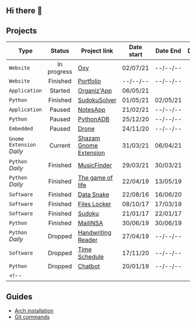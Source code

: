 ## Hi there 👋

## Projects

| Type | Status | Project link | Date start | Date End | Duration | Collaborator(s) |
|------|:------:|--------------|------------|:--------:|:--------:|:---------------:|
| `Website` | In progress | [Oxy](https://github.com/Gerem66/Oxy) | 02/07/21 | --/--/-- | | | |
| `Website` | Finished | [Portfolio](https://github.com/Gerem66/Portfolio) | --/--/-- | --/--/-- | | | |
| `Application` | Started | [Organiz'App](https://github.com/Gerem66/Organizapp) | 06/05/21 | | | [@AphroMad](https://github.com/AphroMad) |
| `Python` | Finished | [SudokuSolver](https://github.com/Gerem66/SudokuSolver) | 01/05/21 | 02/05/21 | 2 days | |
| `Application` | Paused | [NotesApp](https://github.com/Gerem66/NotesApp) | 21/02/21 | --/--/-- | | [@AphroMad](https://github.com/AphroMad) |
| `Python` | Paused | [PythonADB](https://github.com/Gerem66/PythonADB) | 25/12/20 | --/--/-- | | [@AphroMad](https://github.com/AphroMad) |
| `Embedded` | Paused | [Drone](https://github.com/Gerem66/Entreprise1) | 24/11/20 | --/--/-- | | | |
| `Gnome Extension` *Daily* | Current | [Shazam Gnome Extension](https://github.com/Gerem66/Shazam "Extension for Gnome 3.8") | 31/03/21 | 06/04/21 | 3 day | |
| `Python` *Daily* | Finished | [MusicFinder](https://github.com/Gerem66/MusicFinder "Find musics on YouTube video/playlist") | 29/03/21 | 30/03/21 | 3 days | |
| `Python` *Daily* | Finished | [The game of life](https://github.com/Gerem66/Jeu_de_la_Vie "Conway's game of life") | 22/04/19 | 13/05/19 | 3 days | |
| `Software` | Finished | [Data Snake](https://github.com/Gerem66/Data_Snake "Data management software for reptiles (win/linux)") | 22/08/16 | 16/06/20 | 1 year | |
| `Software` | Finished | [Files Locker](https://github.com/Gerem66/Files-Locker "Data encryption software (win/linux)") | 08/10/17 | 17/03/19 | 1 year | |
| `Software` | Finished | [Sudoku](https://github.com/Gerem66/Sudoku "Sudoku solver") | 21/01/17 | 22/01/17 | 1 day | |
| `Python` | Finished | [MailINSA](https://github.com/Gerem66/MailINSA "Mail reading + filter") | 30/06/19 | 30/06/19 | 1 day | |
| `Python` *Daily* | Dropped | [Handwriting Reader](https://github.com/Gerem66/Handwriting_Reader) | 27/04/19 | --/--/-- | | |
| `Software` | Dropped | [Time Schedule](https://github.com/Gerem66/EmploiDuTemps) | 17/11/20 | --/--/-- | | |
| `Python` | Dropped | [Chatbot](https://github.com/Gerem66/Chatbot) | 20/01/19 | --/--/-- | | |
<!-- | | | | | | | | -->

## Guides
* [Arch installation](https://github.com/Gerem66/InstallArch)
* [Git commands](https://github.com/Gerem66/GitCommands)
